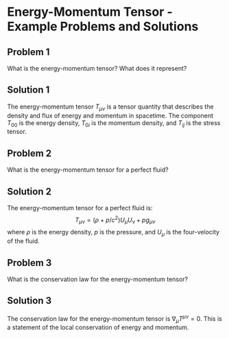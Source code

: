 # Energy-Momentum Tensor - Example Problems and Solutions

## Problem 1

What is the energy-momentum tensor? What does it represent?

## Solution 1

The energy-momentum tensor $T_{\mu\nu}$ is a tensor quantity that describes the density and flux of energy and momentum in spacetime. The component $T_{00}$ is the energy density, $T_{0i}$ is the momentum density, and $T_{ij}$ is the stress tensor.

## Problem 2

What is the energy-momentum tensor for a perfect fluid?

## Solution 2

The energy-momentum tensor for a perfect fluid is:
$$T_{\mu\nu} = (\rho + p/c^2) U_\mu U_\nu + p g_{\mu\nu}$$
where $\rho$ is the energy density, $p$ is the pressure, and $U_\mu$ is the four-velocity of the fluid.

## Problem 3

What is the conservation law for the energy-momentum tensor?

## Solution 3

The conservation law for the energy-momentum tensor is $\nabla_\mu T^{\mu\nu} = 0$. This is a statement of the local conservation of energy and momentum.